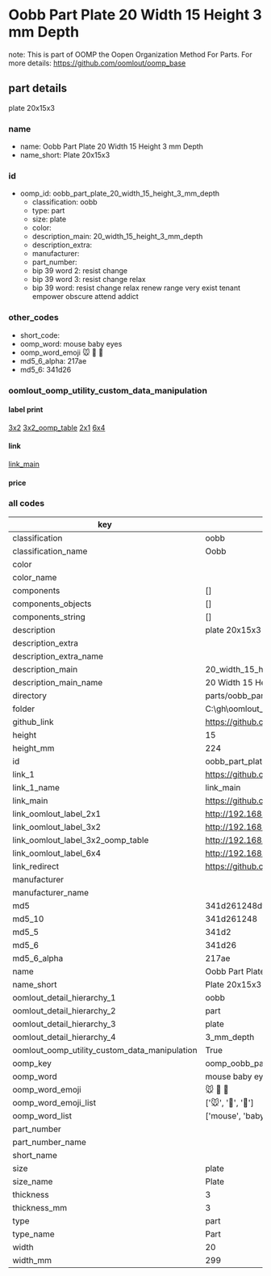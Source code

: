 # Oobb Part Plate 20 Width 15 Height 3 mm Depth  

note: This is part of OOMP the Oopen Organization Method For Parts. For more details: https://github.com/oomlout/oomp_base

##  part details
  



plate 20x15x3



### name
* name: Oobb Part Plate 20 Width 15 Height 3 mm Depth
* name_short: Plate 20x15x3 
### id
* oomp_id: oobb_part_plate_20_width_15_height_3_mm_depth
  * classification: oobb
  * type: part
  * size: plate
  * color: 
  * description_main: 20_width_15_height_3_mm_depth
  * description_extra: 
  * manufacturer: 
  * part_number: 
  * bip 39 word 2: resist change
  * bip 39 word 3: resist change relax
  * bip 39 word: resist change relax renew range very exist tenant empower obscure attend addict

### other_codes
* short_code: 
* oomp_word: mouse baby eyes
* oomp_word_emoji :mouse: :baby: :eyes:
* md5_6_alpha: 217ae
* md5_6: 341d26






### oomlout_oomp_utility_custom_data_manipulation
#### label print
[3x2](http://192.168.1.245:1112/?label=oomp%20217ae)
[3x2_oomp_table](http://192.168.1.108:1112/?label=oomp%20217ae)
[2x1](http://192.168.1.242:1112/?label=oomp%20217ae)
[6x4](http://192.168.1.55:1112/?label=oomp%20217ae)    

#### link

[link_main](https://github.com/oomlout/oomlout_oobb_version_4_generated_parts/tree/main/navigation_oomp/oobb/part/plate/20_width_15_height_3_mm_depth/part)                              

#### price







### all codes 
| key | value |  
| --- | --- |  
| classification | oobb |  
| classification_name | Oobb |  
| color |  |  
| color_name |  |  
| components | [] |  
| components_objects | [] |  
| components_string | [] |  
| description | plate 20x15x3 |  
| description_extra |  |  
| description_extra_name |  |  
| description_main | 20_width_15_height_3_mm_depth |  
| description_main_name | 20 Width 15 Height 3 mm Depth |  
| directory | parts/oobb_part_plate_20_width_15_height_3_mm_depth |  
| folder | C:\gh\oomlout_oobb_version_4_generated_parts\parts\oobb_part_plate_20_width_15_height_3_mm_depth |  
| github_link | https://github.com/oomlout/oomlout_oomp_part_src/tree/main/parts/oobb_part_plate_20_width_15_height_3_mm_depth |  
| height | 15 |  
| height_mm | 224 |  
| id | oobb_part_plate_20_width_15_height_3_mm_depth |  
| link_1 | https://github.com/oomlout/oomlout_oobb_version_4_generated_parts/tree/main/navigation_oomp/oobb/part/plate/20_width_15_height_3_mm_depth/part |  
| link_1_name | link_main |  
| link_main | https://github.com/oomlout/oomlout_oobb_version_4_generated_parts/tree/main/navigation_oomp/oobb/part/plate/20_width_15_height_3_mm_depth/part |  
| link_oomlout_label_2x1 | http://192.168.1.242:1112/?label=oomp%20217ae |  
| link_oomlout_label_3x2 | http://192.168.1.245:1112/?label=oomp%20217ae |  
| link_oomlout_label_3x2_oomp_table | http://192.168.1.108:1112/?label=oomp%20217ae |  
| link_oomlout_label_6x4 | http://192.168.1.55:1112/?label=oomp%20217ae |  
| link_redirect | https://github.com/oomlout/oomlout_oobb_version_4_generated_parts/tree/main/parts/oobb_plate_20_15_03 |  
| manufacturer |  |  
| manufacturer_name |  |  
| md5 | 341d261248df09fbcbd8eb636a098dbb |  
| md5_10 | 341d261248 |  
| md5_5 | 341d2 |  
| md5_6 | 341d26 |  
| md5_6_alpha | 217ae |  
| name | Oobb Part Plate 20 Width 15 Height 3 mm Depth |  
| name_short | Plate 20x15x3  |  
| oomlout_detail_hierarchy_1 | oobb |  
| oomlout_detail_hierarchy_2 | part |  
| oomlout_detail_hierarchy_3 | plate |  
| oomlout_detail_hierarchy_4 | 3_mm_depth |  
| oomlout_oomp_utility_custom_data_manipulation | True |  
| oomp_key | oomp_oobb_part_plate_20_width_15_height_3_mm_depth |  
| oomp_word | mouse baby eyes |  
| oomp_word_emoji | :mouse: :baby: :eyes: |  
| oomp_word_emoji_list | [':mouse:', ':baby:', ':eyes:'] |  
| oomp_word_list | ['mouse', 'baby', 'eyes'] |  
| part_number |  |  
| part_number_name |  |  
| short_name |  |  
| size | plate |  
| size_name | Plate |  
| thickness | 3 |  
| thickness_mm | 3 |  
| type | part |  
| type_name | Part |  
| width | 20 |  
| width_mm | 299 |  
